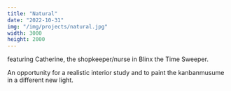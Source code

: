```yaml
---
title: "Natural"
date: "2022-10-31"
img: "/img/projects/natural.jpg"
width: 3000
height: 2000
---
```


featuring Catherine, the shopkeeper/nurse in Blinx the Time Sweeper.

An opportunity for a realistic interior study and to paint the kanbanmusume in a different new light.
